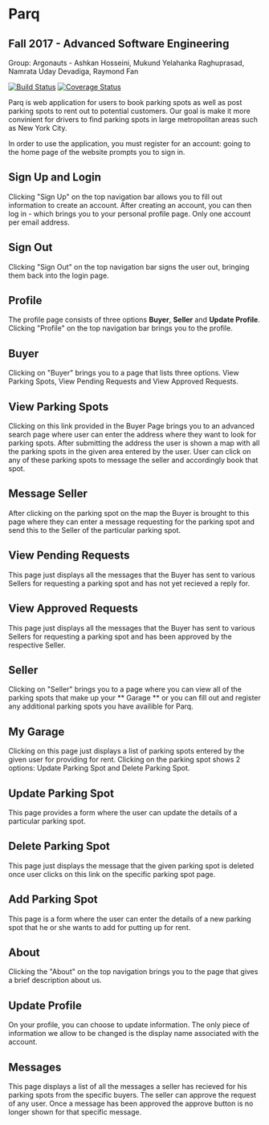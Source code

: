 # Parq
## Fall 2017 - Advanced Software Engineering
Group: Argonauts - Ashkan Hosseini, Mukund Yelahanka Raghuprasad, Namrata Uday Devadiga, Raymond Fan

[![Build Status](https://travis-ci.org/rkfan/Parq.svg?branch=master)](https://travis-ci.org/rkfan/Parq) [![Coverage Status](https://coveralls.io/repos/github/rkfan/Parq/badge.svg?branch=master)](https://coveralls.io/github/rkfan/Parq?branch=master)

Parq is web application for users to book parking spots as well as post parking spots to rent out
to potential customers. Our goal is make it more convinient for drivers to find parking spots in large
metropolitan areas such as New York City.

In order to use the application, you must register for an account: going to the home page of the website 
prompts you to sign in. 

## Sign Up and Login
Clicking "Sign Up" on the top navigation bar allows you to fill out information to create an account. After
creating an account, you can then log in - which brings you to your personal profile page. Only one account per
email address. 

## Sign Out
Clicking "Sign Out" on the top navigation bar signs the user out, bringing them back into the login page. 

## Profile 
The profile page consists of three options **Buyer**, **Seller** and **Update Profile**. Clicking "Profile" on the
top navigation bar brings you to the profile.

## Buyer
Clicking on "Buyer" brings you to a page that lists three options. View Parking Spots, View Pending Requests and View Approved Requests.

## View Parking Spots
Clicking on this link provided in the Buyer Page brings you to an advanced search page where user can enter the address where they want to look for parking spots. After submitting the address the user is shown a map with all the parking spots in the given area entered by the user. User can click on any of these parking spots to message the seller and accordingly book that spot. 

## Message Seller
After clicking on the parking spot on the map the Buyer is brought to this page where they can enter a message requesting for the parking spot and send this to the Seller of the particular parking spot. 

## View Pending Requests
This page just displays all the messages that the Buyer has sent to various Sellers for requesting a parking spot and has not yet recieved a reply for. 

## View Approved Requests
This page just displays all the messages that the Buyer has sent to various Sellers for requesting a parking spot and has been approved by the respective Seller. 

## Seller
Clicking on "Seller" brings you to a page where you can view all of the parking spots that make up your ** Garage **
or you can fill out and register any additional parking spots you have availible for Parq. 

## My Garage
Clicking on this page just displays a list of parking spots entered by the given user for providing for rent. Clicking on the parking spot shows 2 options: Update Parking Spot and Delete Parking Spot.

## Update Parking Spot
This page provides a form where the user can update the details of a particular parking spot. 

## Delete Parking Spot
This page just displays the message that the given parking spot is deleted once user clicks on this link on the specific parking spot page.

## Add Parking Spot 
This page is a form where the user can enter the details of a new parking spot that he or she wants to add for putting up for rent.

## About
Clicking the "About" on the top navigation brings you to the page that gives a brief description about us.

## Update Profile
On your profile, you can choose to update information. The only piece of information we allow to be changed
is the display name associated with the account. 

## Messages
This page displays a list of all the messages a seller has recieved for his parking spots from the specific buyers. The seller can approve the request of any user. Once a message has been approved the approve button is no longer shown for that specific message. 
